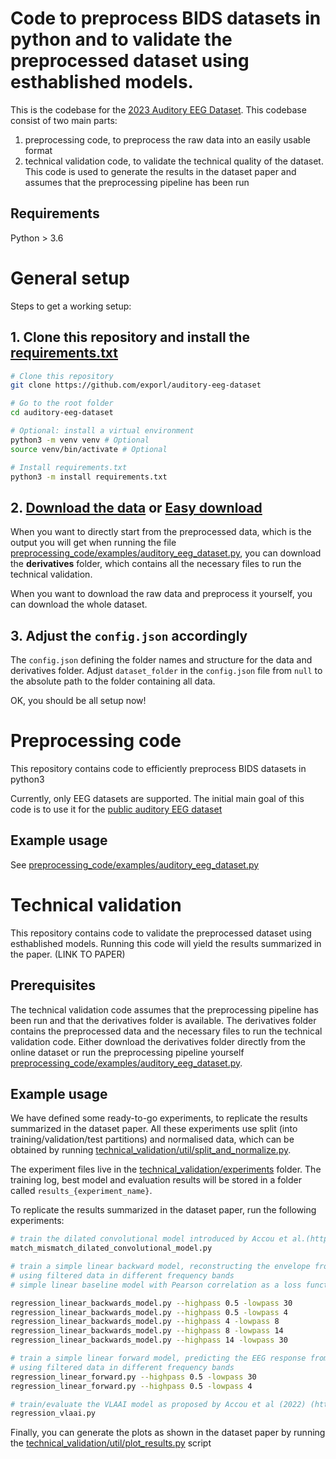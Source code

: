 Code to preprocess BIDS datasets in python and to validate the preprocessed dataset using esthablished models.
==========================================
This is the codebase for the [2023  Auditory EEG Dataset](https://doi.org/10.48804/K3VSND).
This codebase consist of two main parts: 
1) preprocessing code, to preprocess the raw data into an easily usable format 
2) technical validation code, to validate the technical quality of the dataset. 
This code is used to generate the results in the dataset paper and assumes that the preprocessing pipeline has been run


Requirements
------------

Python > 3.6

# General setup

Steps to get a working setup:

## 1. Clone this repository and install the [requirements.txt](requirements.txt)
```bash
# Clone this repository
git clone https://github.com/exporl/auditory-eeg-dataset

# Go to the root folder
cd auditory-eeg-dataset

# Optional: install a virtual environment
python3 -m venv venv # Optional
source venv/bin/activate # Optional

# Install requirements.txt
python3 -m install requirements.txt
```

## 2. [Download the data](https://doi.org/10.48804/K3VSND) or [Easy download](https://kuleuven-my.sharepoint.com/:f:/g/personal/lies_bollens_kuleuven_be/EulH76nkcwxIuK--XJhLxKQBaX8_GgAX-rTKK7mskzmAZA?e=N6M5Ll)

When you want to directly start from the preprocessed data, which is the output you will get when running the file 
[preprocessing_code/examples/auditory_eeg_dataset.py](preprocessing_code/examples/auditory_eeg_dataset.py), 
you can download the **derivatives** folder, which contains all the necessary files to run the technical validation. 

When you want to download the raw data and preprocess it yourself, you can download the whole dataset.


## 3. Adjust the `config.json` accordingly

The `config.json` defining the folder names and structure for the data and derivatives folder.
Adjust `dataset_folder` in the `config.json` file from `null` to the absolute path to the folder containing all data.
  

OK, you should be all setup now!

Preprocessing code 
==================  

This repository contains code to efficiently preprocess BIDS datasets in python3

Currently, only EEG datasets are supported. The initial main goal of this code is to use
it for the [public auditory EEG dataset](https://doi.org/10.48804/K3VSND)



Example usage
-------------

See [preprocessing_code/examples/auditory_eeg_dataset.py](preprocessing_code/examples/auditory_eeg_dataset.py)

Technical validation
====================
This repository contains code to validate the preprocessed dataset using esthablished models.
Running this code will yield the results summarized in the paper. (LINK TO PAPER)

Prerequisites 
-------------
The technical validation code assumes that the preprocessing pipeline has been run and that the derivatives folder is available.
The derivatives folder contains the preprocessed data and the necessary files to run the technical validation code.
Either download the derivatives folder directly from the online dataset or run the preprocessing pipeline yourself [preprocessing_code/examples/auditory_eeg_dataset.py](preprocessing_code/examples/auditory_eeg_dataset.py).

Example usage
-------------

We have defined some ready-to-go experiments, to replicate the results summarized in the dataset paper. 
All these experiments use split (into training/validation/test partitions) and normalised data, which can be obtained by 
running [technical_validation/util/split_and_normalize.py](technical_validation/util/split_and_normalize.py).

The experiment files live in the  [technical_validation/experiments](technical_validation/experiments) folder. The training log,
best model and evaluation results will be stored in a folder called
`results_{experiment_name}`.

To replicate the results summarized in the dataset paper, run the following experiments:
```bash
# train the dilated convolutional model introduced by Accou et al.(https://doi.org/10.1088/1741-2552/ac33e9) 
match_mismatch_dilated_convolutional_model.py

# train a simple linear backward model, reconstructing the envelope from EEG
# using filtered data in different frequency bands
# simple linear baseline model with Pearson correlation as a loss function, similar to the baseline model used in Accou et al (2022) (https://www.biorxiv.org/content/10.1101/2022.09.28.509945).

regression_linear_backwards_model.py --highpass 0.5 -lowpass 30
regression_linear_backwards_model.py --highpass 0.5 -lowpass 4
regression_linear_backwards_model.py --highpass 4 -lowpass 8
regression_linear_backwards_model.py --highpass 8 -lowpass 14
regression_linear_backwards_model.py --highpass 14 -lowpass 30

# train a simple linear forward model, predicting the EEG response from the envelope, 
# using filtered data in different frequency bands
regression_linear_forward.py --highpass 0.5 -lowpass 30
regression_linear_forward.py --highpass 0.5 -lowpass 4

# train/evaluate the VLAAI model as proposed by Accou et al (2022) (https://www.biorxiv.org/content/10.1101/2022.09.28.509945). You can find a pre-trained model at VLAAI's github page (https://github.com/exporl/vlaai).
regression_vlaai.py 
```

Finally, you can generate the plots as shown in the dataset paper by running the [technical_validation/util/plot_results.py](technical_validation/util/plot_results.py) script 

